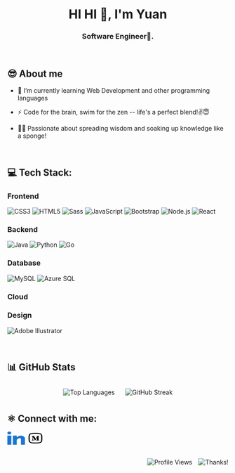 <h1 align="center">HI HI 👋, I'm Yuan</h1>
<h3 align="center">Software Engineer🌟.</h3>

<br>

## 😎 About me
- 🌱 I’m currently learning Web Development and other programming languages

- ⚡ Code for the brain, swim for the zen -- life's a perfect blend!✌😇

- 👩‍🎓 Passionate about spreading wisdom and soaking up knowledge like a sponge!

<br>

## 💻 Tech Stack:
### Frontend
![CSS3](https://img.shields.io/badge/CSS3-%231572B6.svg?style=for-the-badge&logo=css3&logoColor=white)
![HTML5](https://img.shields.io/badge/HTML5-%23E34F26.svg?style=for-the-badge&logo=html5&logoColor=white)
![Sass](https://img.shields.io/badge/Sass-%23CC6699.svg?style=for-the-badge&logo=sass&logoColor=white)
![JavaScript](https://img.shields.io/badge/JavaScript-%23F7DF1E.svg?style=for-the-badge&logo=javascript&logoColor=black)
![Bootstrap](https://img.shields.io/badge/Bootstrap-%23563D7C.svg?style=for-the-badge&logo=bootstrap&logoColor=white)
![Node.js](https://img.shields.io/badge/Node.js-%23339933.svg?style=for-the-badge&logo=node.js&logoColor=white)
![React](https://img.shields.io/badge/React-%2361DAFB.svg?style=for-the-badge&logo=react&logoColor=black)

### Backend
![Java](https://img.shields.io/badge/Java-%23ED8B00.svg?style=for-the-badge&logo=openjdk&logoColor=white)
![Python](https://img.shields.io/badge/Python-%233776AB.svg?style=for-the-badge&logo=python&logoColor=white)
![Go](https://img.shields.io/badge/Go-%2300ADD8.svg?style=for-the-badge&logo=go&logoColor=white)

### Database
![MySQL](https://img.shields.io/badge/MySQL-%234479A1.svg?style=for-the-badge&logo=mysql&logoColor=white)
![Azure SQL](https://img.shields.io/badge/Azure%20SQL-%230072C6.svg?style=for-the-badge&logo=microsoft-azure&logoColor=white)

### Cloud


### Design
![Adobe Illustrator](https://img.shields.io/badge/Adobe%20Illustrator-%23FF9A00.svg?style=for-the-badge&logo=adobe%20illustrator&logoColor=white)

<br>

## 📊 GitHub  Stats
<div align="center">
  <img src="https://github-readme-stats.vercel.app/api/top-langs/?username=YuanshuCai&layout=compact&theme=dark&bg_color=#808080" alt="Top Languages" style="display: inline-block; margin: 10px;">

  <img src="https://github-readme-streak-stats.herokuapp.com?user=YuanshuCai&theme=dark" alt="GitHub Streak" style="display: inline-block; margin: 10px;">
</div>

## ⚛ Connect with me:
<p align="left">
  <a href="https://www.linkedin.com/in/yuanshucai/" target="blank"><img align="center"
      src="./assets/imgs/linked-in-alt.svg"
      alt="linkedin" height="30" width="40" /></a>
  <a href="https://medium.com/@caicaicaiiii" target="blank"><img align="center"
      src="./assets/imgs/medium.svg"
      alt="adampithewan" height="30" width="40" /></a>
</p>

<br>


<div align="right">
  <img src="https://komarev.com/ghpvc/?username=YuanshuCai&label=Profile%20views&color=#b3e6ff&style=plastic" alt="Profile Views" />
  <img src="https://img.shields.io/badge/thank%20you%20for%20swing%20by-b3e6ff" alt="Thanks!" style="margin-left: 10px;" />
</div>

